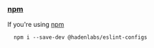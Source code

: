 ### [npm](https://www.npmjs.com)

If you're using [npm](https://www.npmjs.com)

```shell
  npm i --save-dev @hadenlabs/eslint-configs
```
